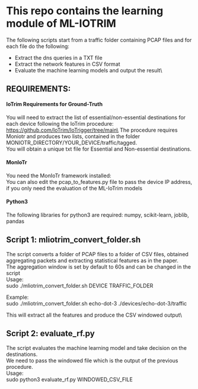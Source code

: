 # This repo contains the learning module of ML-IOTRIM
The following scripts start from a traffic folder containing PCAP files and for each file do the following:
* Extract the dns queries in a TXT file
* Extract the network features in CSV format
* Evaluate the machine learning models and output the result\
## REQUIREMENTS:
#### IoTrim Requirements for Ground-Truth
You will need to extract the list of essential/non-essential destinations for each device following the IoTrim procedure: https://github.com/IoTrim/IoTrigger/tree/main\
The procedure requires Moniotr and produces two lists, contained in the folder MONIOTR_DIRECTORY/YOUR_DEVICE/traffic/tagged.\
You will obtain a unique txt file for Essential and Non-essential destinations.

#### MonIoTr
You need the MonIoTr framework installed:\
You can also edit the pcap_to_features.py file to pass the device IP address, if you only need the evaluation of the ML-IoTrim models

#### Python3
The following libraries for python3 are required: numpy, scikit-learn, joblib, pandas


## Script 1: mliotrim_convert_folder.sh
The script converts a folder of PCAP files to a folder of CSV files, obtained aggregating packets and extracting statistical features as in the paper.\
The aggregation window is set by default to 60s and can be changed in the script\
Usage:\
	sudo ./mliotrim_convert_folder.sh DEVICE TRAFFIC_FOLDER

Example: \
	sudo ./mliotrim_convert_folder.sh echo-dot-3 ./devices/echo-dot-3/traffic

This will extract all the features and produce the CSV windowed output\
## Script 2: evaluate_rf.py

The script evaluates the machine learning model and take decision on the destinations.\
We need to pass the windowed file which is the output of the previous procedure.\
Usage:\
	sudo python3 evaluate_rf.py WINDOWED_CSV_FILE
